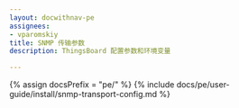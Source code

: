 ```yaml
---
layout: docwithnav-pe
assignees:
- vparomskiy
title: SNMP 传输参数
description: ThingsBoard 配置参数和环境变量

---
```


{% assign docsPrefix = "pe/" %}
{% include docs/pe/user-guide/install/snmp-transport-config.md %}